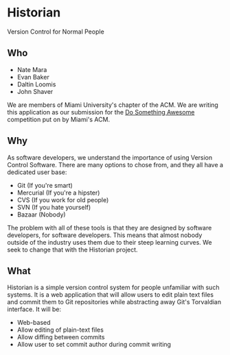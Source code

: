 Historian
===

Version Control for Normal People

Who
---

- Nate Mara
- Evan Baker
- Daltin Loomis
- John Shaver

We are members of Miami University's chapter of the ACM. We are writing this application
as our submission for the [Do Something Awesome](https://github.com/miami-acm/do-something-awesome)
competition put on by Miami's ACM.

Why
---

As software developers, we understand the importance of using Version Control Software.
There are many options to chose from, and they all have a dedicated user base:

- Git (If you're smart)
- Mercurial (If you're a hipster)
- CVS (If you work for old people)
- SVN (If you hate yourself)
- Bazaar (Nobody)

The problem with all of these tools is that they are designed by software developers,
for software developers. This means that almost nobody outside of the industry uses them
due to their steep learning curves. We seek to change that with the Historian project.

What
---

Historian is a simple version control system for people unfamiliar with such systems.
It is a web application that will allow users to edit plain text files and commit them
to Git repositories while abstracting away Git's Torvaldian interface. It will be:

- Web-based
- Allow editing of plain-text files
- Allow diffing between commits
- Allow user to set commit author during commit writing
